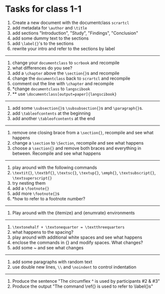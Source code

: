 # Tasks for class 1-1

1. Create a new document with the documentclass `scrartcl`
1. add metadata for `\author` and `\title`
1. add sections "Introduction", "Study", "Findings", "Conclusion"
1. add some dummy text to the sections 
1. add `\label{}`'s to the sections
1. rewrite your intro and refer to the sections by label 

----

1. change your `documentclass` to `scrbook` and recompile
1. what differences do you see?
1. add a `\chapter` above the `\section{}`s and recompile
1. change the `documentclass` back to `scrartcl` and recompile
1. comment out the line with `\chapter` and recompile 
1. *change `documentclass` to `langscibook`
1. ** use `\documentclass[output=paper]{langscibook}`


----
1. add some `\subsection{}`s `\subsubsection{}`s and `\paragraph{}`s. 
1. add `\tableofcontents` at the beginning
1. add another `\tableofcontents` at the end

----

1. remove one closing brace from a `\section{}`, recompile and see what happens
1. change a `\section` to `\Section`, recompile and see what happens
1. choose a `\section{}` and remove both braces and everything in between. Recompile and see what happens

----
1. play around with the following commands 
 1. `\textit{}`, `\textbf{}`, `\textsc{}`, `\textup{}`, `\emph{}`, `\textsubscript{}`, `\textsuperscript{}`
 1. try nesting them 
 1. add a `\footnote{}`
 1. add more `\footnote{}`s 
 1. *how to refer to a footnote number? 


----

1. Play around with the {itemize} and {enumrate} environments

----
1. `\textonehalf + \textonequarter = \textthreequarters`
1. what happens to the spacing? 
1. play around with additional white spaces and see what happens
1. enclose the commands in {} and modify spaces. What changes? 
1. add some ~ and see what changes 

----
1. add some paragraphs with random text
1. use double new lines, `\\` and `\noindent` to control indentation

----

1. Produce the sentence "The circumflex ^ is used by participants #2 & #3"
1. Produce the output "The command \ref{} is used to refer to \label{}s"
 





